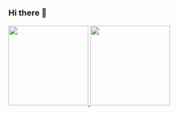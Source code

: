 ### Hi there 👋

<a href="https://github.com/npho">
  <img height="160em" src="https://github-readme-stats.vercel.app/api?username=npho&show_icons=true&count_private=true">
  <img height="160em" src="https://github-readme-stats.vercel.app/api/top-langs/?username=npho&layout=compact">
</a>
